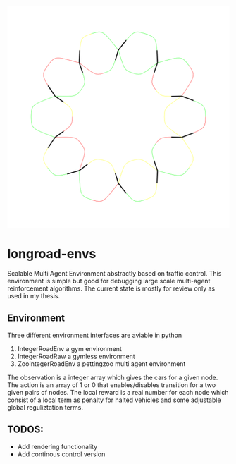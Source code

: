 ![Picture of Environment](example.png)
# longroad-envs

Scalable Multi Agent Environment abstractly based on traffic control. This environment is simple but good for debugging large scale multi-agent reinforcement algorithms. The current state is mostly for review only as used in my thesis.



## Environment
Three different environment interfaces are aviable in python
1. IntegerRoadEnv a gym environment
2. IntegerRoadRaw a gymless environment
3. ZooIntegerRoadEnv a pettingzoo multi agent environment

The observation is a integer array which gives the cars for a given node.
The action is an array of 1 or 0 that enables/disables transition for a two given pairs of nodes.
The local reward is a real number for each node which consist of a local term as penalty for halted vehicles and some adjustable global reguliztation terms. 

## TODOS:
- Add rendering functionality
- Add continous control version
